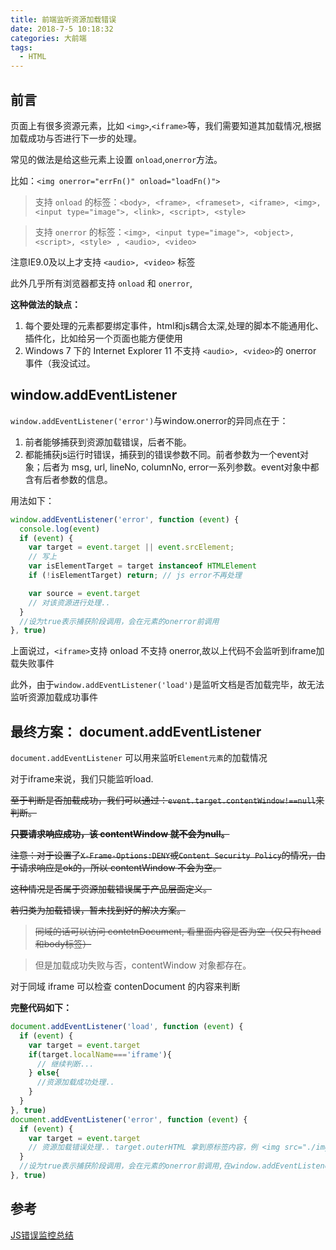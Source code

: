 ```yaml
---
title: 前端监听资源加载错误
date: 2018-7-5 10:18:32
categories: 大前端
tags:
  - HTML
---
```


## 前言

页面上有很多资源元素，比如 `<img>`,`<iframe>`等，我们需要知道其加载情况,根据加载成功与否进行下一步的处理。

<!--more-->

常见的做法是给这些元素上设置 `onload`,`onerror`方法。

比如：`<img onerror="errFn()" onload="loadFn()">`

> 支持 `onload` 的标签：`<body>, <frame>, <frameset>, <iframe>, <img>, <input type="image">, <link>, <script>, <style>`

> 支持 `onerror` 的标签：`<img>, <input type="image">, <object>, <script>, <style> , <audio>, <video>`

注意IE9.0及以上才支持 `<audio>, <video>` 标签

此外几乎所有浏览器都支持 `onload` 和 `onerror`,

**这种做法的缺点：**
1. 每个要处理的元素都要绑定事件，html和js耦合太深,处理的脚本不能通用化、插件化，比如给另一个页面也能方便使用
2. Windows 7 下的 Internet Explorer 11 不支持 `<audio>, <video>`的 onerror 事件（我没试过。


## window.addEventListener

`window.addEventListener('error')`与window.onerror的异同点在于：

1. 前者能够捕获到资源加载错误，后者不能。
2. 都能捕获js运行时错误，捕获到的错误参数不同。前者参数为一个event对象；后者为 msg, url, lineNo, columnNo, error一系列参数。event对象中都含有后者参数的信息。

用法如下：

```js
window.addEventListener('error', function (event) {
  console.log(event)
  if (event) {
    var target = event.target || event.srcElement;
    // 写上
    var isElementTarget = target instanceof HTMLElement
    if (!isElementTarget) return; // js error不再处理

    var source = event.target
    // 对该资源进行处理..
  }
  //设为true表示捕获阶段调用，会在元素的onerror前调用
}, true)
```

上面说过，`<iframe>`支持 onload 不支持 onerror,故以上代码不会监听到iframe加载失败事件

此外，由于`window.addEventListener('load')`是监听文档是否加载完毕，故无法监听资源加载成功事件

## 最终方案： document.addEventListener

`document.addEventListener` 可以用来监听`Element元素`的加载情况

对于iframe来说，我们只能监听load.

<s>至于判断是否加载成功，我们可以通过：`event.target.contentWindow!==null`来判断。

**只要请求响应成功，该 contentWindow 就不会为null。**

注意：对于设置了`X-Frame-Options:DENY`或`Content Security Policy`的情况，由于请求响应是ok的，所以 contentWindow 不会为空。

这种情况是否属于资源加载错误属于产品层面定义。

若归类为加载错误，暂未找到好的解决方案。

> 同域的话可以访问 contetnDocument, 看里面内容是否为空（仅只有head和body标签）
</s>

> 但是加载成功失败与否，contentWindow 对象都存在。

对于同域 iframe 可以检查 contenDocument 的内容来判断

**完整代码如下：**

```js
document.addEventListener('load', function (event) {
  if (event) {
    var target = event.target
    if(target.localName==='iframe'){
      // 继续判断...
    } else{
      //资源加载成功处理..
    }
  }
}, true)
document.addEventListener('error', function (event) {
  if (event) {
    var target = event.target
    // 资源加载错误处理.. target.outerHTML 拿到原标签内容，例 <img src="./img/a.png">
  }
  //设为true表示捕获阶段调用，会在元素的onerror前调用,在window.addEventListener('error')后调用
}, true)
```

## 参考

<a href="https://segmentfault.com/a/1190000014672384">JS错误监控总结</a>
